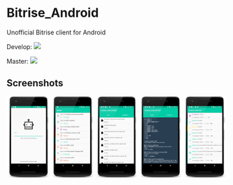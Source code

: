 # Bitrise_Android
Unofficial Bitrise client for Android

Develop: <img src="https://www.bitrise.io/app/8690e88b0025eabb/status.svg?token=eh7elLjmVEJnif_1HDgt1Q&branch=develop"/>

Master: <img src="https://www.bitrise.io/app/8690e88b0025eabb/status.svg?token=eh7elLjmVEJnif_1HDgt1Q&branch=master"/>

## Screenshots

<img src="/docs/assets/screenshot_login.png" width="20%"><img src="/docs/assets/screenshot_apps.png" width="20%"><img src="/docs/assets/screenshot_artifacts.png" width="20%"><img src="/docs/assets/screenshot_logs.png" width="20%"><img src="/docs/assets/screenshot_builds.png" width="20%">
